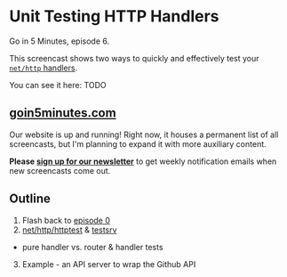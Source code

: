 # Unit Testing HTTP Handlers

Go in 5 Minutes, episode 6.

This screencast shows two ways to quickly and effectively test your [`net/http` handlers](https://godoc.org/net/http#Handler).

You can see it here: TODO

## [goin5minutes.com](http://www.goin5minutes.com)

Our website is up and running! Right now, it houses a permanent list of all screencasts, but I'm planning to expand it with more auxiliary content.

__Please [sign up for our newsletter](http://www.goin5minutes.com/subscribe)__ to get weekly notification emails when new screencasts come out.

## Outline

1. Flash back to [episode 0](https://github.com/arschles/go-in-5-minutes/tree/master/episode0)
2. [net/http/httptest](https://godoc.org/net/http/httptest) & [testsrv](https://github.com/arschles/testsrv)
  - pure handler vs. router & handler tests
3. Example - an API server to wrap the Github API
